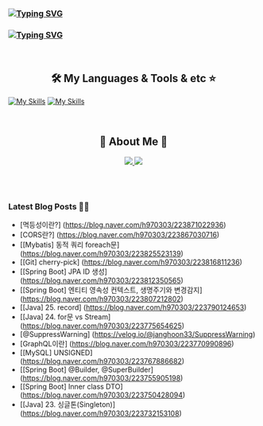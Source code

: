 
### [![Typing SVG](https://readme-typing-svg.demolab.com?font=Fira+Code&weight=600&pause=1000&width=435&lines=Hi+I'm+Janghoon%2C+Nice+to+see+u+%F0%9F%91%8B)](https://git.io/typing-svg)

### [![Typing SVG](https://readme-typing-svg.demolab.com?font=Fira+Code&weight=600&pause=1000&color=A95EF7&width=435&lines=I'm+Back-End+Developer+)](https://git.io/typing-svg)
<br>
<h2 align="center"> 🛠️ My Languages & Tools & etc ⭐</h2>

<p align="center">
  
  [![My Skills](https://skillicons.dev/icons?i=spring,java,vue,react,js,py&theme=light)](https://skillicons.dev)
  [![My Skills](https://skillicons.dev/icons?i=aws,github,git,mysql,idea,notion,gradle,postman&theme=light)](https://skillicons.dev)
</p>
<br>
<h2 align="center"> 🐶 About Me 🐻 </h2>

<p align="center">
  <a href="https://blog.naver.com/h970303">
    <img src="https://img.shields.io/badge/ My blog-03C75A?style=flat-square&logo=Naver&logoColor=white&link=https://blog.naver.com/h970303"/>
  </a>  
  <a href="https://www.notion.so/b2c5191c870646589bed49963bf68f5e">
    <img src="https://img.shields.io/badge/Notion-000000?style=flat-square&logo=Notion&logoColor=white&link=https://www.notion.so/Janghoon-s-page-ee84d4dd9b6343a6a4c585d03a914d56"/>
  </a>
</p>
<br>

<br>

### Latest Blog Posts 🧑‍💻
- [멱등성이란?] (https://blog.naver.com/h970303/223871022936)
- [CORS란?] (https://blog.naver.com/h970303/223867030716)
- [[Mybatis] 동적 쿼리 foreach문] (https://blog.naver.com/h970303/223825523139)
- [[Git] cherry-pick] (https://blog.naver.com/h970303/223816811236)
- [[Spring Boot] JPA ID 생성] (https://blog.naver.com/h970303/223812350565)
- [[Spring Boot] 엔티티 영속성 컨텍스트, 생명주기와 변경감지] (https://blog.naver.com/h970303/223807212802)
- [[Java] 25. record] (https://blog.naver.com/h970303/223790124653)
- [[Java] 24. for문 vs Stream] (https://blog.naver.com/h970303/223775654625)
- [@SuppressWarning] (https://velog.io/@janghoon33/SuppressWarning)
- [GraphQL이란] (https://blog.naver.com/h970303/223770990896)
- [[MySQL] UNSIGNED] (https://blog.naver.com/h970303/223767886682)
- [[Spring Boot] @Builder, @SuperBuilder] (https://blog.naver.com/h970303/223755905198)
- [[Spring Boot] Inner class DTO] (https://blog.naver.com/h970303/223750428094)
- [[Java] 23. 싱글톤(Singleton)] (https://blog.naver.com/h970303/223732153108)

